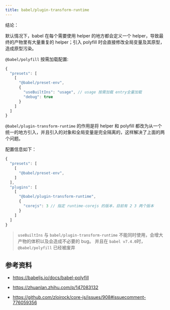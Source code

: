 ```yaml
---
title: babel/plugin-transform-runtime
---
```


结论：

默认情况下，babel 在每个需要使用 helper 的地方都会定义一个 helper，导致最终的产物里有大量重复的 helper；引入 polyfill 时会直接修改全局变量及其原型，造成原型污染。

`@babel/polyfill` 按需加载配置:

```js
{
  "presets": [
    [
      "@babel/preset-env",
      {
        "useBuiltIns": "usage", // usage 按需加载 entry全量加载
        "debug": true
      }
    ]
  ]
}
```

`@babel/plugin-transform-runtime` 的作用是将 helper 和 polyfill 都改为从一个统一的地方引入，并且引入的对象和全局变量是完全隔离的，这样解决了上面的两个问题。

配置信息如下：

```js
{
  "presets": [
    [
      "@babel/preset-env",
    ]
  ],
  "plugins": [
    [
      "@babel/plugin-transform-runtime",
      {
        "corejs": 3 // 指定 runtime-corejs 的版本，目前有 2 3 两个版本
      }
    ]
  ]
}
```

> `useBuiltIns` 与 `babel/plugin-transform-runtime` 不能同时使用，会增大产物的体积以及会造成不必要的 bug。 并且在 `babel v7.4.0`时，`@babel/polyfill` 已经被废弃

## 参考资料

- <https://babeljs.io/docs/babel-polyfill>

- <https://zhuanlan.zhihu.com/p/147083132>

- <https://github.com/zloirock/core-js/issues/908#issuecomment-776059356>
